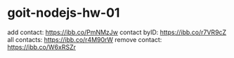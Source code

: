 # goit-nodejs-hw-01

add contact: https://ibb.co/PmNMzJw
contact byID: https://ibb.co/r7VR9cZ
all contacts: https://ibb.co/r4M90rW
remove contact: https://ibb.co/W6xRSZr
